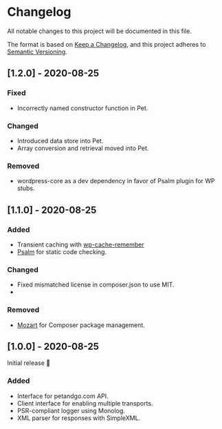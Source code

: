 # Changelog
All notable changes to this project will be documented in this file.

The format is based on [Keep a Changelog](https://keepachangelog.com/en/1.0.0/),
and this project adheres to [Semantic Versioning](https://semver.org/spec/v2.0.0.html).

## [1.2.0] - 2020-08-25

### Fixed
- Incorrectly named constructor function in Pet.

### Changed
- Introduced data store into Pet.
- Array conversion and retrieval moved into Pet.

### Removed
- wordpress-core as a dev dependency in favor of Psalm plugin for WP stubs.

## [1.1.0] - 2020-08-25

### Added
- Transient caching with [wp-cache-remember](https://github.com/stevegrunwell/wp-cache-remember)
- [Psalm](https://psalm.dev) for static code checking.

### Changed
- Fixed mismatched license in composer.json to use MIT.
-

### Removed
- [Mozart](https://packagist.org/packages/coenjacobs/mozart) for Composer package management.

## [1.0.0] - 2020-08-25
Initial release 🚀

### Added
- Interface for petandgo.com API.
- Client interface for enabling multiple transports.
- PSR-compliant logger using Monolog.
- XML parser for responses with SimpleXML.
